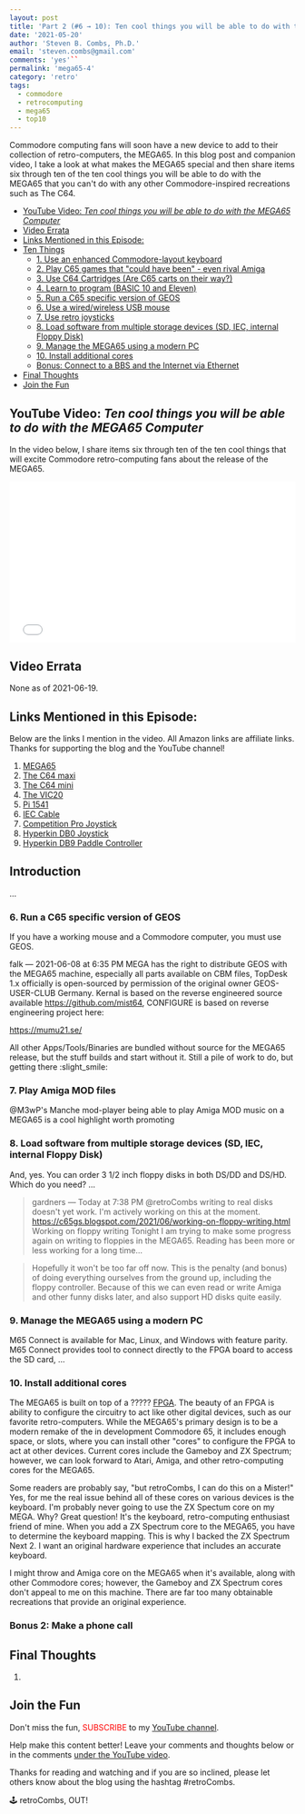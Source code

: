 ```yaml
---
layout: post
title: 'Part 2 (#6 → 10): Ten cool things you will be able to do with the MEGA65 Computer'
date: '2021-05-20'
author: 'Steven B. Combs, Ph.D.'
email: 'steven.combs@gmail.com'
comments: 'yes'``
permalink: 'mega65-4'
category: 'retro'
tags:
  - commodore
  - retrocomputing
  - mega65
  - top10
---
```


Commodore computing fans will soon have a new device to add to their collection of retro-computers, the MEGA65. In this blog post and companion video, I take a look at what makes the MEGA65 special and then share items six through ten of the ten cool things you will be able to do with the MEGA65 that you can't do with any other Commodore-inspired recreations such as The C64.

<!-- TOC -->
- [YouTube Video: _‌Ten cool things you will be able to do with the MEGA65 Computer_](#youtube-video-_‌ten-cool-things-you-will-be-able-to-do-with-the-mega65-computer_)
- [Video Errata](#video-errata)
- [Links Mentioned in this Episode:](#links-mentioned-in-this-episode)
- [Ten Things](#ten-things)
  - [1. Use an enhanced Commodore-layout keyboard](#1-use-an-enhanced-commodore-layout-keyboard)
  - [2. Play C65 games that "could have been" - even rival Amiga](#2-play-c65-games-that-could-have-been---even-rival-amiga)
  - [3. Use C64 Cartridges (Are C65 carts on their way?)](#3-use-c64-cartridges-are-c65-carts-on-their-way)
  - [4. Learn to program (BASIC 10 and Eleven)](#4-learn-to-program-basic-10-and-eleven)
  - [5. Run a C65 specific version of GEOS](#5-run-a-c65-specific-version-of-geos)
  - [6. Use a wired/wireless USB mouse](#6-use-a-wiredwireless-usb-mouse)
  - [7. Use retro joysticks](#7-use-retro-joysticks)
  - [8. Load software from multiple storage devices (SD, IEC, internal Floppy Disk)](#8-load-software-from-multiple-storage-devices-sd-iec-internal-floppy-disk)
  - [9. Manage the MEGA65 using a modern PC](#9-manage-the-mega65-using-a-modern-pc)
  - [10. Install additional cores](#10-install-additional-cores)
  - [Bonus: Connect to a BBS and the Internet via Ethernet](#bonus-connect-to-a-bbs-and-the-internet-via-ethernet)
- [Final Thoughts](#final-thoughts)
- [Join the Fun](#join-the-fun)

<!-- /TOC -->

## YouTube Video: _‌Ten cool things you will be able to do with the MEGA65 Computer_

In the video below, I share items six through ten of the ten cool things that will excite Commodore retro-computing fans about the release of the MEGA65.

<div style="position:relative;padding-top:56.25%;"><p><iframe src="link" frameborder="0" allowfullscreen="true" mozallowfullscreen="true" webkitallowfullscreen="true" style="position:absolute;top:0;left:0;width:100%;height:100%;"></iframe></p></div>

## Video Errata

None as of 2021-06-19.

## Links Mentioned in this Episode:

Below are the links I mention in the video. All Amazon links are affiliate links. Thanks for supporting the blog and the YouTube channel!

1. [MEGA65](https://mega65.org/)
2. [The C64 maxi](https://amzn.to/35o84CF)
3. [The C64 mini](https://amzn.to/35kudC5)
4. [The VIC20](https://retrogames.biz/thevic20)
5. [Pi 1541](https://www.stevencombs.com/pi1541)
6. [IEC Cable](https://amzn.to/3vl2N9I)
7. [Competition Pro Joystick](https://retromash.com/galleries/competition-pro/)
8. [Hyperkin DB0 Joystick](https://amzn.to/35iMfom)
9. [Hyperkin DB9 Paddle Controller](https://amzn.to/2RT6Uw4)

## Introduction

…

<!-- Well, that didn't take long. I've had several comments that my game captures are the wrong video format. I recorded in NTSC and all games should have been set for PAL. I'll make a correction in part 2. The developers let me know that all games are designed for PAL mode. -->


### 6. Run a C65 specific version of GEOS

If you have a working mouse and a Commodore computer, you must use GEOS.

falk — 2021-06-08 at 6:35 PM
MEGA has the right to distribute GEOS with the MEGA65 machine, especially all parts available on CBM files, TopDesk 1.x officially is open-sourced by permission of the original owner GEOS-USER-CLUB Germany. Kernal is based on the reverse engineered source available <https://github.com/mist64>, CONFIGURE is based on reverse engineering project here:

<https://mumu21.se/>

All other Apps/Tools/Binaries are bundled without source for the MEGA65 release, but the stuff builds and start without it.
Still a pile of work to do, but getting there :slight_smile:


### 7. Play Amiga MOD files

@M3wP's Manche mod-player being able to play Amiga MOD music on a MEGA65 is a cool highlight worth promoting

### 8. Load software from multiple storage devices (SD, IEC, internal Floppy Disk)

And, yes. You can order 3 1/2 inch floppy disks in both DS/DD and DS/HD. Which do you need? ...

> gardners — Today at 7:38 PM
> @retroCombs writing to real disks doesn't yet work.
> I'm actively working on this at the moment.
> <https://c65gs.blogspot.com/2021/06/working-on-floppy-writing.html>
> Working on floppy writing
> Tonight I am trying to make some progress again on writing to floppies in the MEGA65.  Reading has been more or less working for a long time...

> Hopefully it won't be too far off now. This is the penalty (and bonus) of doing everything ourselves from the ground up, including the floppy controller. Because of this we can even read or write Amiga and other funny disks later, and also support HD disks quite easily.

### 9. Manage the MEGA65 using a modern PC

M65 Connect is available for Mac, Linux, and Windows with feature parity. M65 Connect provides tool to connect directly to the FPGA board to access the SD card, …

### 10. Install additional cores

The MEGA65 is built on top of a ????? [FPGA](https://en.wikipedia.org/wiki/Field-programmable_gate_array). The beauty of an FPGA is ability to configure the circuitry to act like other digital devices, such as our favorite retro-computers. While the MEGA65's primary design is to be a modern remake of the in development Commodore 65, it includes enough space, or slots, where you can install other "cores" to configure the FPGA to act at other devices. Current cores include the Gameboy and ZX Spectrum; however, we can look forward to Atari, Amiga, and other retro-computing cores for the MEGA65.

Some readers are probably say, "but retroCombs, I can do this on a Mister!" Yes, for me the real issue behind all of these cores on various devices is the keyboard. I'm probably never going to use the ZX Spectum core on my MEGA. Why? Great question! It's the keyboard, retro-computing enthusiast friend of mine. When you add a ZX Spectrum core to the MEGA65, you have to determine the keyboard mapping. This is why I backed the ZX Spectrum Next 2. I want an original hardware experience that includes an accurate keyboard.

I might throw and Amiga core on the MEGA65 when it's available, along with other Commodore cores; however, the Gameboy and ZX Spectrum cores don't appeal to me on this machine. There are far too many obtainable recreations that provide an original experience.

### Bonus 2: Make a phone call

## Final Thoughts

1.

## Join the Fun

Don't miss the fun, <font color="red">SUBSCRIBE</font> to my [YouTube channel](https://www.youtube.com/stevencombs).

Help make this content better! Leave your comments and thoughts below or in the comments [under the YouTube video](link).

Thanks for reading and watching and if you are so inclined, please let others know about the blog using the hashtag #retroCombs.

🕹️ retroCombs, OUT!


<!--

1. Use an enhanced Commodore-layout keyboard
2. Play C65 games that "could have been" - even rival Amiga
3. Use C64 Cartridges (Are C65 carts on their way?)
4. Learn to program (BASIC 10 and Eleven)
5. Run a C65 specific version of GEOS
6. Use a wired/wireless USB mouse
7. Use retro joysticks
8. Load software from multiple storage devices (SD, IEC, internal Floppy Disk)
9. Manage the MEGA65 using a modern PC
10. Install additional cores

  Bonus: Connect to a BBS and the Internet via Ethernet

-->

